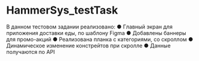 # HammerSys_testTask
В данном тестовом задании реализовано:
●	Главный экран для приложения доставки еды, по шаблону Figma
●	Добавлены баннеры для промо-акций
●	Реализована планка с категориями, со скроллом 
●	Динамическое изменение констрейтов при скролле
●	Данные получаются по API
